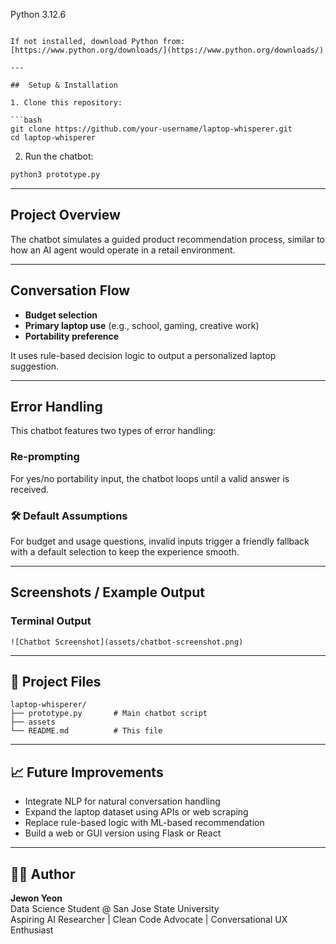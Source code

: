 Python 3.12.6
```

If not installed, download Python from: [https://www.python.org/downloads/](https://www.python.org/downloads/)

---

##  Setup & Installation

1. Clone this repository:

```bash
git clone https://github.com/your-username/laptop-whisperer.git
cd laptop-whisperer
```

2. Run the chatbot:

```bash
python3 prototype.py
```

---

## Project Overview

The chatbot simulates a guided product recommendation process, similar to how an AI agent would operate in a retail environment.

---

## Conversation Flow

-  **Budget selection**
-  **Primary laptop use** (e.g., school, gaming, creative work)
-  **Portability preference**

It uses rule-based decision logic to output a personalized laptop suggestion.

---

##  Error Handling

This chatbot features two types of error handling:

###  Re-prompting  
For yes/no portability input, the chatbot loops until a valid answer is received.

### 🛠 Default Assumptions  
For budget and usage questions, invalid inputs trigger a friendly fallback with a default selection to keep the experience smooth.

---

##  Screenshots / Example Output

###  Terminal Output

```
![Chatbot Screenshot](assets/chatbot-screenshot.png)

```
---

## 📁 Project Files

```
laptop-whisperer/
├── prototype.py       # Main chatbot script
├── assets
└── README.md          # This file
```

---

## 📈 Future Improvements

- Integrate NLP for natural conversation handling  
- Expand the laptop dataset using APIs or web scraping  
- Replace rule-based logic with ML-based recommendation  
- Build a web or GUI version using Flask or React  

---

## 👨‍💻 Author

**Jewon Yeon**  
Data Science Student @ San Jose State University  
Aspiring AI Researcher | Clean Code Advocate | Conversational UX Enthusiast

